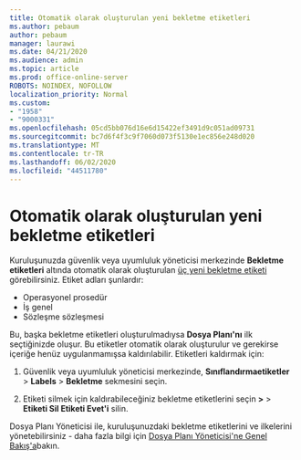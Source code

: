 ```yaml
---
title: Otomatik olarak oluşturulan yeni bekletme etiketleri
ms.author: pebaum
author: pebaum
manager: laurawi
ms.date: 04/21/2020
ms.audience: admin
ms.topic: article
ms.prod: office-online-server
ROBOTS: NOINDEX, NOFOLLOW
localization_priority: Normal
ms.custom:
- "1958"
- "9000331"
ms.openlocfilehash: 05cd5bb076d16e6d15422ef3491d9c051ad09731
ms.sourcegitcommit: bc7d6f4f3c9f7060d073f5130e1ec856e248d020
ms.translationtype: MT
ms.contentlocale: tr-TR
ms.lasthandoff: 06/02/2020
ms.locfileid: "44511780"
---
```

# <a name="new-retention-labels-created-automatically"></a>Otomatik olarak oluşturulan yeni bekletme etiketleri

Kuruluşunuzda güvenlik veya uyumluluk yöneticisi merkezinde **Bekletme etiketleri** altında otomatik olarak oluşturulan [üç yeni bekletme etiketi](https://docs.microsoft.com/microsoft-365/compliance/file-plan-manager) görebilirsiniz. Etiket adları şunlardır:

- Operasyonel prosedür
- İş genel
- Sözleşme sözleşmesi

Bu, başka bekletme etiketleri oluşturulmadıysa **Dosya Planı'nı** ilk seçtiğinizde oluşur. Bu etiketler otomatik olarak oluşturulur ve gerekirse içeriğe henüz uygulanmamışsa kaldırılabilir. Etiketleri kaldırmak için:

1. Güvenlik veya uyumluluk yöneticisi merkezinde, **Sınıflandırmaetiketler**  >  **Labels**  >  **Bekletme** sekmesini seçin.

1. Etiketi silmek için kaldırabileceğiniz bekletme etiketlerini seçin **>**  >  **Etiketi Sil Etiketi Evet'i** silin.

Dosya Planı Yöneticisi ile, kuruluşunuzdaki bekletme etiketlerini ve ilkelerini yönetebilirsiniz - daha fazla bilgi için [Dosya Planı Yöneticisi'ne Genel Bakış'a](https://docs.microsoft.com/microsoft-365/compliance/file-plan-manager)bakın.